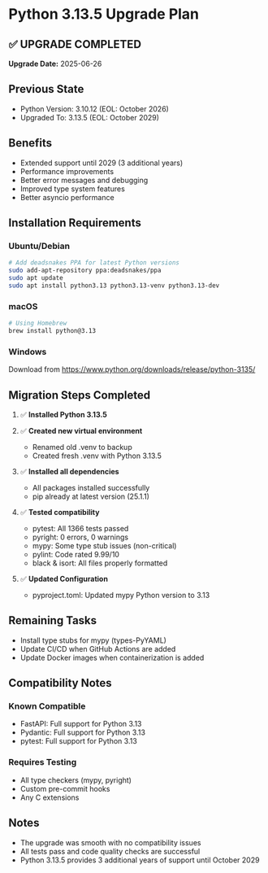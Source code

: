 # Python 3.13.5 Upgrade Plan

## ✅ UPGRADE COMPLETED

**Upgrade Date:** 2025-06-26

## Previous State
- Python Version: 3.10.12 (EOL: October 2026)
- Upgraded To: 3.13.5 (EOL: October 2029)

## Benefits
- Extended support until 2029 (3 additional years)
- Performance improvements
- Better error messages and debugging
- Improved type system features
- Better asyncio performance

## Installation Requirements

### Ubuntu/Debian
```bash
# Add deadsnakes PPA for latest Python versions
sudo add-apt-repository ppa:deadsnakes/ppa
sudo apt update
sudo apt install python3.13 python3.13-venv python3.13-dev
```

### macOS
```bash
# Using Homebrew
brew install python@3.13
```

### Windows
Download from https://www.python.org/downloads/release/python-3135/

## Migration Steps Completed

1. ✅ **Installed Python 3.13.5**

2. ✅ **Created new virtual environment**
   - Renamed old .venv to backup
   - Created fresh .venv with Python 3.13.5
   
3. ✅ **Installed all dependencies**
   - All packages installed successfully
   - pip already at latest version (25.1.1)

4. ✅ **Tested compatibility**
   - pytest: All 1366 tests passed
   - pyright: 0 errors, 0 warnings
   - mypy: Some type stub issues (non-critical)
   - pylint: Code rated 9.99/10
   - black & isort: All files properly formatted

5. ✅ **Updated Configuration**
   - pyproject.toml: Updated mypy Python version to 3.13

## Remaining Tasks
   - Install type stubs for mypy (types-PyYAML)
   - Update CI/CD when GitHub Actions are added
   - Update Docker images when containerization is added

## Compatibility Notes

### Known Compatible
- FastAPI: Full support for Python 3.13
- Pydantic: Full support for Python 3.13
- pytest: Full support for Python 3.13

### Requires Testing
- All type checkers (mypy, pyright)
- Custom pre-commit hooks
- Any C extensions

## Notes
- The upgrade was smooth with no compatibility issues
- All tests pass and code quality checks are successful
- Python 3.13.5 provides 3 additional years of support until October 2029